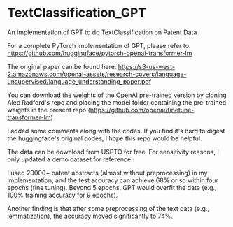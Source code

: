 # TextClassification_GPT
An implementation of GPT to do TextClassification on Patent Data

For a complete PyTorch implementation of GPT, please refer to:
https://github.com/huggingface/pytorch-openai-transformer-lm

The original paper can be found here: https://s3-us-west-2.amazonaws.com/openai-assets/research-covers/language-unsupervised/language_understanding_paper.pdf

You can download the weights of the OpenAI pre-trained version by cloning Alec Radford's repo and placing the model folder containing the pre-trained weights in the present repo.(https://github.com/openai/finetune-transformer-lm)

I added some comments along with the codes. If you find it's hard to digest the huggingface's original codes, I hope this repo would be helpful.

The data can be download from USPTO for free. For sensitivity reasons, I only updated a demo dataset for reference.

I used 20000+ patent abstracts (almost without preprocessing) in my implementation, and the test accuracy can achieve 68% or so within four epochs (fine tuning). Beyond 5 epochs, GPT would overfit the data (e.g., 100% training accuracy for 9 epochs).

Another finding is that after some preprocessing of the text data (e.g., lemmatization), the accuracy moved significantly to 74%.
